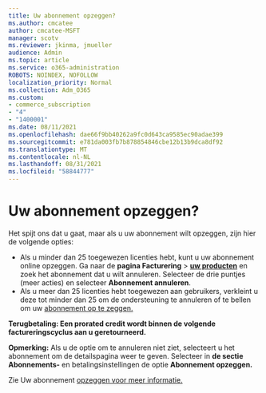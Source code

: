 ```yaml
---
title: Uw abonnement opzeggen?
ms.author: cmcatee
author: cmcatee-MSFT
manager: scotv
ms.reviewer: jkinma, jmueller
audience: Admin
ms.topic: article
ms.service: o365-administration
ROBOTS: NOINDEX, NOFOLLOW
localization_priority: Normal
ms.collection: Adm_O365
ms.custom:
- commerce_subscription
- "4"
- "1400001"
ms.date: 08/11/2021
ms.openlocfilehash: dae66f9bb40262a9fc0d643ca9585ec90adae399
ms.sourcegitcommit: e781da003fb7b878854846cbe12b13b9dca8df92
ms.translationtype: MT
ms.contentlocale: nl-NL
ms.lasthandoff: 08/31/2021
ms.locfileid: "58844777"
---
```

# <a name="canceling-your-subscription"></a>Uw abonnement opzeggen?

Het spijt ons dat u gaat, maar als u uw abonnement wilt opzeggen, zijn hier de volgende opties:
  
- Als u minder dan 25 toegewezen licenties hebt, kunt u uw abonnement online opzeggen. Ga naar de **pagina Facturering** \> **[uw producten](https://go.microsoft.com/fwlink/p/?linkid=842054)** en zoek het abonnement dat u wilt annuleren. Selecteer de drie puntjes (meer acties) en selecteer **Abonnement annuleren**.
- Als u meer dan 25 licenties hebt toegewezen aan gebruikers, verkleint u deze tot minder dan 25 om de ondersteuning te annuleren of te bellen om uw [abonnement op te zeggen.](https://docs.microsoft.com/microsoft-365/business-video/get-help-support)
  
**Terugbetaling: Een prorated credit wordt binnen de volgende factureringscyclus aan u geretourneerd.**

**Opmerking:** Als u de optie om te annuleren niet ziet, selecteert u het abonnement om de detailspagina weer te geven. Selecteer in **de sectie Abonnements-** en betalingsinstellingen de optie **Abonnement opzeggen.**

Zie Uw abonnement [opzeggen voor meer informatie.](https://docs.microsoft.com/microsoft-365/commerce/subscriptions/cancel-your-subscription)
